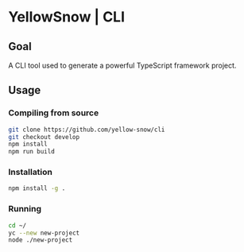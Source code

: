 # YellowSnow | CLI

## Goal

A CLI tool used to generate a powerful TypeScript framework project.

## Usage

### Compiling from source

```bash
git clone https://github.com/yellow-snow/cli
git checkout develop
npm install
npm run build
```

### Installation

```bash
npm install -g .
```

### Running

```bash
cd ~/
yc --new new-project
node ./new-project
```